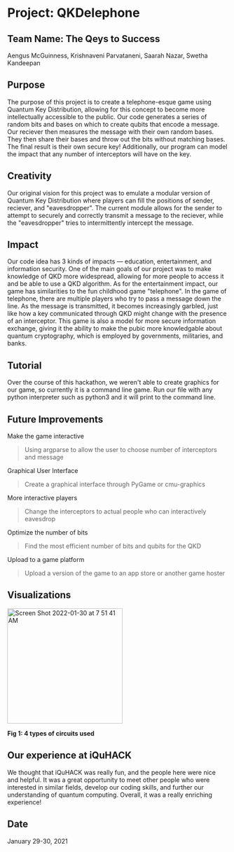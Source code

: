 # Project: QKDelephone

## Team Name: The Qeys to Success
Aengus McGuinness, Krishnaveni Parvataneni, Saarah Nazar, Swetha Kandeepan

## Purpose
The purpose of this project is to create a telephone-esque game using Quantum Key Distribution, allowing for this concept to become more intellectually accessible to the public. Our code generates a series of random bits and bases on which to create qubits that encode a message. Our reciever then measures the message with their own random bases. They then share their bases and throw out the bits without matching bases. The final result is their own secure key! Additionally, our program can model the impact that any number of interceptors will have on the key.

## Creativity
Our original vision for this project was to emulate a modular version of Quantum Key Distribution where players can fill the positions of sender, reciever, and "eavesdropper". The current module allows for the sender to attempt to securely and correctly transmit a message to the reciever, while the "eavesdropper" tries to intermittently intercept the message.

## Impact
Our code idea has 3 kinds of impacts — education, entertainment, and information security. One of the main goals of our project was to make knowledge of QKD more widespread, allowing for more people to access it and be able to use a QKD algorithm. As for the entertainment impact, our game has similarities to the fun childhood game "telephone". In the game of telephone, there are multiple players who try to pass a message down the line. As the message is transmitted, it becomes increasingly garbled, just like how a key communicated through QKD might change with the presence of an interceptor. This game is also a model for more secure information exchange, giving it the ability to make the pubic more knowledgable about quantum cryptography, which is employed by governments, militaries, and banks.

## Tutorial
Over the course of this hackathon, we weren't able to create graphics for our game, so currently it is a command line game. Run our file with any python interpreter such as python3 and it will print to the command line.

## Future Improvements
Make the game interactive
> Using argparse to allow the user to choose number of interceptors and message

Graphical User Interface
> Create a graphical interface through PyGame or cmu-graphics

More interactive players
> Change the interceptors to actual people who can interactively eavesdrop 

Optimize the number of bits
> Find the most efficient number of bits and qubits for the QKD

Upload to a game platform
> Upload a version of the game to an app store or another game hoster


## Visualizations 
<img width="263" alt="Screen Shot 2022-01-30 at 7 51 41 AM" src="https://user-images.githubusercontent.com/80733759/151706839-9d7ecc17-40f2-4646-bd10-63450ed9bd6f.png">

**Fig 1: 4 types of circuits used**

## Our experience at iQuHACK
We thought that iQuHACK was really fun, and the people here were nice and helpful. It was a great opportunity to meet other people who were interested in similar fields, develop our coding skills, and further our understanding of quantum computing. Overall, it was a really enriching experience!

## Date
January 29-30, 2021
